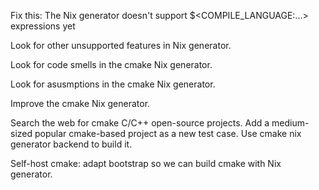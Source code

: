 Fix this: The Nix generator doesn't support $<COMPILE_LANGUAGE:...> expressions yet

Look for other unsupported features in Nix generator.

Look for code smells in the cmake Nix generator.

Look for asusmptions in the cmake Nix generator.

Improve the cmake Nix generator.

Search the web for cmake C/C++ open-source projects. Add a medium-sized popular cmake-based project as a new test case. Use cmake nix generator backend to build it.

Self-host cmake: adapt bootstrap so we can build cmake with Nix generator.
